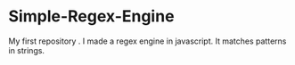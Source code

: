 # Simple-Regex-Engine
My first repository . I made a regex engine in javascript. It matches patterns in strings.
